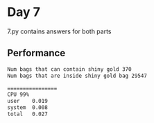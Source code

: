 # Day 7
7.py contains answers for both parts 

## Performance
```bash
Num bags that can contain shiny gold 370
Num bags that are inside shiny gold bag 29547

================
CPU	99%
user	0.019
system	0.008
total	0.027
```
